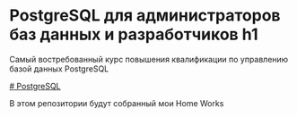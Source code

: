 # PostgreSQL для администраторов баз данных и разработчиков h1

Самый востребованный курс повышения квалификации по управлению базой данных PostgreSQL

[# PostgreSQL](https://otus.ru/lessons/postgresql-dba/)

 В этом репозитории будут собранный мои Home Works
 
